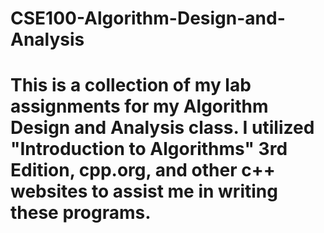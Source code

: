 # CSE100-Algorithm-Design-and-Analysis
# This is a collection of my lab assignments for my Algorithm Design and Analysis class. I utilized "Introduction to Algorithms" 3rd Edition, cpp.org, and other c++ websites to assist me in writing these programs. 
